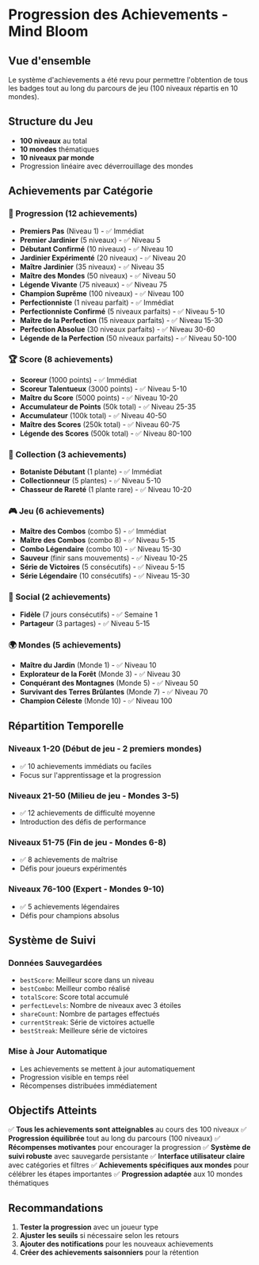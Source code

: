 # Progression des Achievements - Mind Bloom

## Vue d'ensemble
Le système d'achievements a été revu pour permettre l'obtention de tous les badges tout au long du parcours de jeu (100 niveaux répartis en 10 mondes).

## Structure du Jeu
- **100 niveaux** au total
- **10 mondes** thématiques
- **10 niveaux par monde**
- Progression linéaire avec déverrouillage des mondes

## Achievements par Catégorie

### 🎯 Progression (12 achievements)
- **Premiers Pas** (Niveau 1) - ✅ Immédiat
- **Premier Jardinier** (5 niveaux) - ✅ Niveau 5
- **Débutant Confirmé** (10 niveaux) - ✅ Niveau 10
- **Jardinier Expérimenté** (20 niveaux) - ✅ Niveau 20
- **Maître Jardinier** (35 niveaux) - ✅ Niveau 35
- **Maître des Mondes** (50 niveaux) - ✅ Niveau 50
- **Légende Vivante** (75 niveaux) - ✅ Niveau 75
- **Champion Suprême** (100 niveaux) - ✅ Niveau 100
- **Perfectionniste** (1 niveau parfait) - ✅ Immédiat
- **Perfectionniste Confirmé** (5 niveaux parfaits) - ✅ Niveau 5-10
- **Maître de la Perfection** (15 niveaux parfaits) - ✅ Niveau 15-30
- **Perfection Absolue** (30 niveaux parfaits) - ✅ Niveau 30-60
- **Légende de la Perfection** (50 niveaux parfaits) - ✅ Niveau 50-100

### 🏆 Score (8 achievements)
- **Scoreur** (1000 points) - ✅ Immédiat
- **Scoreur Talentueux** (3000 points) - ✅ Niveau 5-10
- **Maître du Score** (5000 points) - ✅ Niveau 10-20
- **Accumulateur de Points** (50k total) - ✅ Niveau 25-35
- **Accumulateur** (100k total) - ✅ Niveau 40-50
- **Maître des Scores** (250k total) - ✅ Niveau 60-75
- **Légende des Scores** (500k total) - ✅ Niveau 80-100

### 🌱 Collection (3 achievements)
- **Botaniste Débutant** (1 plante) - ✅ Immédiat
- **Collectionneur** (5 plantes) - ✅ Niveau 5-10
- **Chasseur de Rareté** (1 plante rare) - ✅ Niveau 10-20

### 🎮 Jeu (6 achievements)
- **Maître des Combos** (combo 5) - ✅ Immédiat
- **Maître des Combos** (combo 8) - ✅ Niveau 5-15
- **Combo Légendaire** (combo 10) - ✅ Niveau 15-30
- **Sauveur** (finir sans mouvements) - ✅ Niveau 10-25
- **Série de Victoires** (5 consécutifs) - ✅ Niveau 5-15
- **Série Légendaire** (10 consécutifs) - ✅ Niveau 15-30

### 👥 Social (2 achievements)
- **Fidèle** (7 jours consécutifs) - ✅ Semaine 1
- **Partageur** (3 partages) - ✅ Niveau 5-15

### 🌍 Mondes (5 achievements)
- **Maître du Jardin** (Monde 1) - ✅ Niveau 10
- **Explorateur de la Forêt** (Monde 3) - ✅ Niveau 30
- **Conquérant des Montagnes** (Monde 5) - ✅ Niveau 50
- **Survivant des Terres Brûlantes** (Monde 7) - ✅ Niveau 70
- **Champion Céleste** (Monde 10) - ✅ Niveau 100

## Répartition Temporelle

### Niveaux 1-20 (Début de jeu - 2 premiers mondes)
- ✅ 10 achievements immédiats ou faciles
- Focus sur l'apprentissage et la progression

### Niveaux 21-50 (Milieu de jeu - Mondes 3-5)
- ✅ 12 achievements de difficulté moyenne
- Introduction des défis de performance

### Niveaux 51-75 (Fin de jeu - Mondes 6-8)
- ✅ 8 achievements de maîtrise
- Défis pour joueurs expérimentés

### Niveaux 76-100 (Expert - Mondes 9-10)
- ✅ 5 achievements légendaires
- Défis pour champions absolus

## Système de Suivi

### Données Sauvegardées
- `bestScore`: Meilleur score dans un niveau
- `bestCombo`: Meilleur combo réalisé
- `totalScore`: Score total accumulé
- `perfectLevels`: Nombre de niveaux avec 3 étoiles
- `shareCount`: Nombre de partages effectués
- `currentStreak`: Série de victoires actuelle
- `bestStreak`: Meilleure série de victoires

### Mise à Jour Automatique
- Les achievements se mettent à jour automatiquement
- Progression visible en temps réel
- Récompenses distribuées immédiatement

## Objectifs Atteints

✅ **Tous les achievements sont atteignables** au cours des 100 niveaux
✅ **Progression équilibrée** tout au long du parcours (100 niveaux)
✅ **Récompenses motivantes** pour encourager la progression
✅ **Système de suivi robuste** avec sauvegarde persistante
✅ **Interface utilisateur claire** avec catégories et filtres
✅ **Achievements spécifiques aux mondes** pour célébrer les étapes importantes
✅ **Progression adaptée** aux 10 mondes thématiques

## Recommandations

1. **Tester la progression** avec un joueur type
2. **Ajuster les seuils** si nécessaire selon les retours
3. **Ajouter des notifications** pour les nouveaux achievements
4. **Créer des achievements saisonniers** pour la rétention
